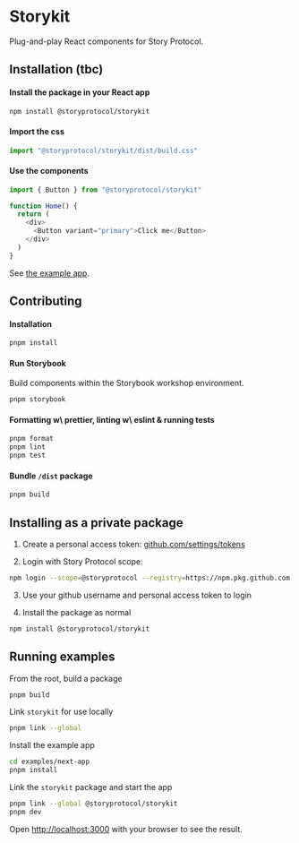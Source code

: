 # Storykit

Plug-and-play React components for Story Protocol.

## Installation (tbc)

#### Install the package in your React app

```bash
npm install @storyprotocol/storykit
```

#### Import the css

```typescript
import "@storyprotocol/storykit/dist/build.css"
```

#### Use the components

```typescript
import { Button } from "@storyprotocol/storykit"

function Home() {
  return (
    <div>
      <Button variant="primary">Click me</Button>
    </div>
  )
}

```

See [the example app](/examples/next-app/app/page.tsx).

## Contributing

#### Installation

```bash
pnpm install
```

#### Run Storybook

Build components within the Storybook workshop environment.

```bash
pnpm storybook
```

#### Formatting w\ prettier, linting w\ eslint & running tests

```bash
pnpm format
pnpm lint
pnpm test
```

#### Bundle `/dist` package

```bash
pnpm build
```

## Installing as a private package

1. Create a personal access token: [github.com/settings/tokens](https://github.com/settings/tokens)

2. Login with Story Protocol scope:

```bash
npm login --scope=@storyprotocol --registry=https://npm.pkg.github.com
```

3. Use your github username and personal access token to login

4. Install the package as normal

```bash
npm install @storyprotocol/storykit
```

## Running examples

From the root, build a package

```bash
pnpm build
```

Link `storykit` for use locally

```bash
pnpm link --global
```

Install the example app

```bash
cd examples/next-app
pnpm install
```

Link the `storykit` package and start the app

```bash
pnpm link --global @storyprotocol/storykit
pnpm dev
```

Open [http://localhost:3000](http://localhost:3000) with your browser to see the result.
